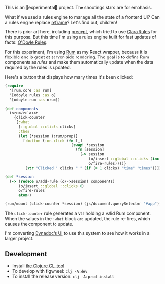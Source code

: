 This is an 🌠experimental🌠 project. The shootings stars are for emphasis.

What if we used a rules engine to manage all the state of a frontend UI? Can a rules engine replace [reframe](https://github.com/Day8/re-frame)? Let's find out, children!

There is prior art here, including [precept](https://github.com/CoNarrative/precept), which tried to use [Clara Rules](https://github.com/cerner/clara-rules) for this purpose. But this time I'm using a rules engine built for fast updates of facts: [O'Doyle Rules](https://github.com/oakes/odoyle-rules).

For this experiment, I'm using [Rum](https://github.com/tonsky/rum) as my React wrapper, because it is flexible and is great at server-side rendering. The goal is to define Rum components as *rules* and make them automatically update when the data required by the rules is updated.

Here's a button that displays how many times it's been clicked:

```clojure
(require
  '[rum.core :as rum]
  '[odoyle.rules :as o]
  '[odoyle.rum :as orum])

(def components
  (orum/ruleset
    {click-counter
     [:what
      [::global ::clicks clicks]
      :then
      (let [*session (orum/prop)]
        [:button {:on-click (fn [_]
                              (swap! *session
                                (fn [session]
                                  (-> session
                                      (o/insert ::global ::clicks (inc clicks))
                                      o/fire-rules))))}
         (str "Clicked " clicks " " (if (= 1 clicks) "time" "times"))])]}))

(def *session
  (-> (reduce o/add-rule (o/->session) components)
      (o/insert ::global ::clicks 0)
      o/fire-rules
      atom))

(rum/mount (click-counter *session) (js/document.querySelector "#app"))
```

The `click-counter` rule generates a var holding a valid Rum component. When the values in the `:what` block are updated, the rule re-fires, which causes the component to update.

I'm converting [Dynadoc's UI](https://github.com/oakes/Dynadoc/blob/master/src/dynadoc/common.cljc) to use this system to see how it works in a larger project.

## Development

* Install [the Clojure CLI tool](https://clojure.org/guides/getting_started#_clojure_installer_and_cli_tools)
* To develop with figwheel: `clj -A:dev`
* To install the release version: `clj -A:prod install`
